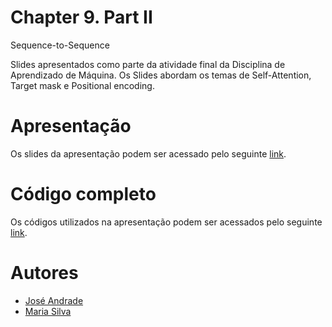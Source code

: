 # Chapter 9. Part II
Sequence-to-Sequence

Slides apresentados como parte da atividade final da Disciplina de Aprendizado de Máquina. Os Slides abordam os temas de Self-Attention, Target mask
 e Positional encoding.

# Apresentação

Os slides da apresentação podem ser acessado pelo seguinte [link](https://github.com/linndemberg1/PPGEEC2318-MACHINE-LEARNING/blob/0bf405077e77f22b225aca113f445f2cffdb795a/Presentation/Presentation.pdf).

# Código completo

Os códigos utilizados na apresentação podem ser acessados pelo seguinte [link](https://github.com/linndemberg1/PPGEEC2318-MACHINE-LEARNING/blob/aacf8c28089388984ef0b1f5f5c51312e19543bc/Chapter9_PartII.ipynb).

# Autores
-  [José Andrade](https://github.com/linndemberg1)
-  [Maria Silva](https://github.com/MariaGuiaTorres)




